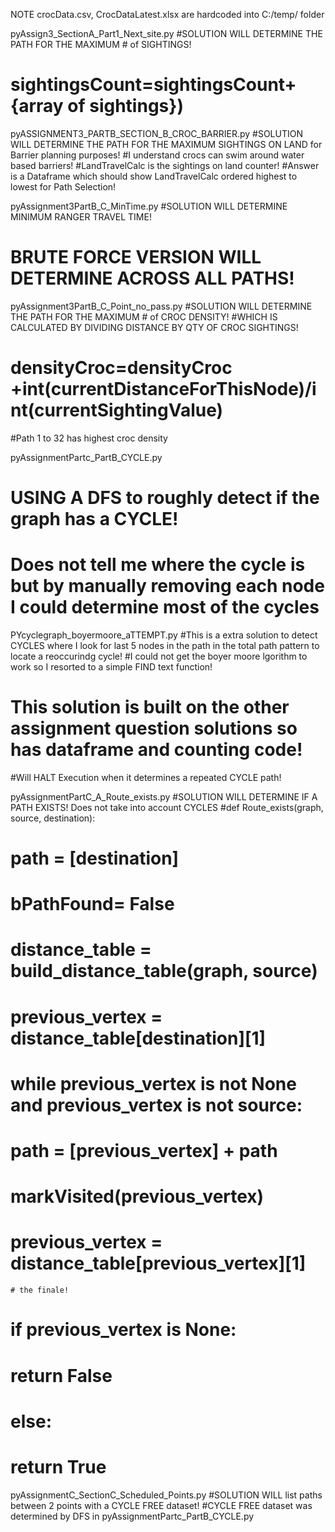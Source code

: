 
NOTE
crocData.csv, CrocDataLatest.xlsx are hardcoded into C:/temp/ folder

pyAssign3_SectionA_Part1_Next_site.py
#SOLUTION WILL DETERMINE THE PATH FOR THE MAXIMUM # of SIGHTINGS!
# sightingsCount=sightingsCount+ {array of sightings})

 

pyASSIGNMENT3_PARTB_SECTION_B_CROC_BARRIER.py
#SOLUTION WILL DETERMINE THE PATH FOR THE MAXIMUM SIGHTINGS ON LAND for Barrier planning purposes!
#I understand crocs can swim around water based barriers!
#LandTravelCalc is the sightings on land counter!
#Answer is a Dataframe which should show LandTravelCalc ordered highest to lowest for Path Selection!

pyAssignment3PartB_C_MinTime.py
#SOLUTION WILL DETERMINE  MINIMUM RANGER TRAVEL TIME!
# BRUTE FORCE VERSION WILL DETERMINE ACROSS ALL PATHS!


pyAssignment3PartB_C_Point_no_pass.py
#SOLUTION WILL DETERMINE THE PATH FOR THE MAXIMUM # of CROC DENSITY!
#WHICH IS CALCULATED  BY DIVIDING DISTANCE BY QTY OF CROC SIGHTINGS!
#            densityCroc=densityCroc +int(currentDistanceForThisNode)/int(currentSightingValue)
#Path 1 to 32 has highest croc density

pyAssignmentPartc_PartB_CYCLE.py
# USING A DFS to roughly detect if the graph has a CYCLE!
# Does not tell me where the cycle is but by manually removing each node I could determine most of the cycles



PYcyclegraph_boyermoore_aTTEMPT.py
#This is a extra solution to detect CYCLES where I look for last 5 nodes in the path in the total path pattern 
 to locate a reoccurindg cycle!
#I could not get the boyer moore lgorithm to work so I resorted to a simple FIND text function!
# This solution is built on the other assignment question solutions so has dataframe and counting code!
#Will HALT Execution when it determines a repeated CYCLE path!



pyAssignmentPartC_A_Route_exists.py
#SOLUTION WILL DETERMINE IF A  PATH EXISTS! Does not take into account CYCLES
#def Route_exists(graph, source, destination):
#    path = [destination]
#    bPathFound= False
#    distance_table = build_distance_table(graph, source)
#    previous_vertex = distance_table[destination][1]
#    while previous_vertex is not None and previous_vertex is not source:
#        path = [previous_vertex] + path
#        markVisited(previous_vertex)
#        previous_vertex = distance_table[previous_vertex][1]

    # the finale!
#    if previous_vertex is None:
#        return False
#
#    else:
#        return True



pyAssignmentC_SectionC_Scheduled_Points.py
#SOLUTION WILL list paths between 2 points with a CYCLE FREE dataset!
#CYCLE FREE dataset was determined by DFS in pyAssignmentPartc_PartB_CYCLE.py
